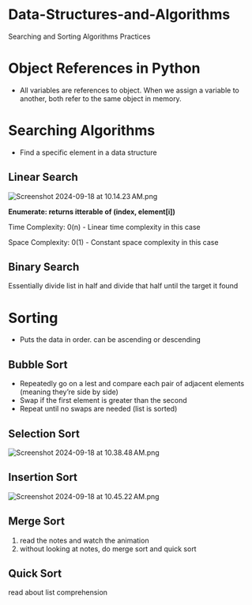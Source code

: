 # Data-Structures-and-Algorithms
Searching and Sorting Algorithms Practices
# Object References in Python

- All variables are references to object. When we assign a variable to another, both refer to the same object in memory.

# Searching Algorithms

- Find a specific element in a data structure

## **Linear Search**

![Screenshot 2024-09-18 at 10.14.23 AM.png](https://prod-files-secure.s3.us-west-2.amazonaws.com/bd88c865-b73b-46b1-a66f-aef526dc0249/6158f2f1-55f1-45ab-85cb-cf69eea9a1c3/Screenshot_2024-09-18_at_10.14.23_AM.png)

**Enumerate: returns itterable of (index, element[i])**

Time Complexity: 0(n) - Linear time complexity in this case

Space Complexity: 0(1) - Constant space complexity in this case

## Binary Search

Essentially divide list in half and divide that half until the target it found

# Sorting

- Puts the data in order. can be ascending or descending

## Bubble Sort

- Repeatedly go on a lest and compare each pair of adjacent elements (meaning they’re side by side)
- Swap if the first element is greater than the second
- Repeat until no swaps are needed (list is sorted)

## Selection Sort

![Screenshot 2024-09-18 at 10.38.48 AM.png](https://prod-files-secure.s3.us-west-2.amazonaws.com/bd88c865-b73b-46b1-a66f-aef526dc0249/dd260091-8c34-4df7-ac78-c78ec7fe3a7c/Screenshot_2024-09-18_at_10.38.48_AM.png)

## Insertion Sort

![Screenshot 2024-09-18 at 10.45.22 AM.png](https://prod-files-secure.s3.us-west-2.amazonaws.com/bd88c865-b73b-46b1-a66f-aef526dc0249/ad282fb5-b77e-4da2-a030-53d616b672c0/Screenshot_2024-09-18_at_10.45.22_AM.png)

## Merge Sort

1. read the notes and watch the animation
2. without looking at notes, do merge sort and quick sort

## Quick Sort

read about list comprehension

